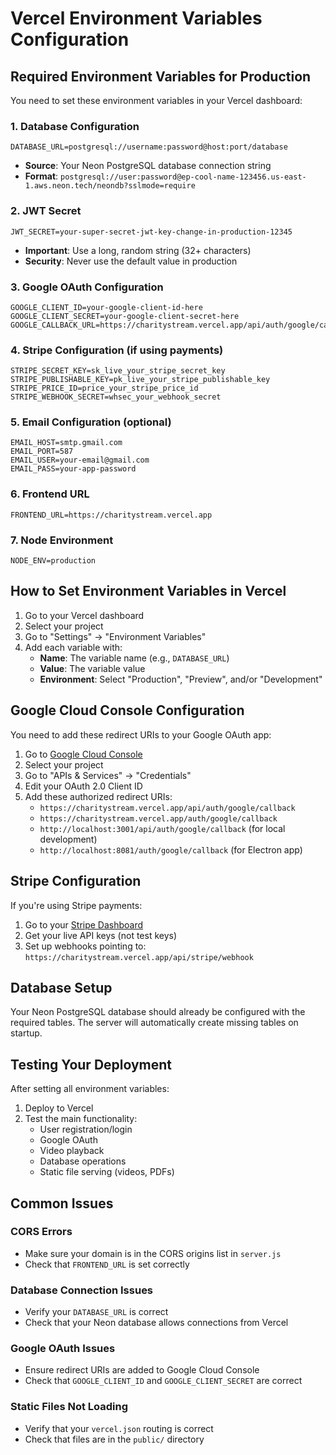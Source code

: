 # Vercel Environment Variables Configuration

## Required Environment Variables for Production

You need to set these environment variables in your Vercel dashboard:

### 1. Database Configuration
```
DATABASE_URL=postgresql://username:password@host:port/database
```
- **Source**: Your Neon PostgreSQL database connection string
- **Format**: `postgresql://user:password@ep-cool-name-123456.us-east-1.aws.neon.tech/neondb?sslmode=require`

### 2. JWT Secret
```
JWT_SECRET=your-super-secret-jwt-key-change-in-production-12345
```
- **Important**: Use a long, random string (32+ characters)
- **Security**: Never use the default value in production

### 3. Google OAuth Configuration
```
GOOGLE_CLIENT_ID=your-google-client-id-here
GOOGLE_CLIENT_SECRET=your-google-client-secret-here
GOOGLE_CALLBACK_URL=https://charitystream.vercel.app/api/auth/google/callback
```

### 4. Stripe Configuration (if using payments)
```
STRIPE_SECRET_KEY=sk_live_your_stripe_secret_key
STRIPE_PUBLISHABLE_KEY=pk_live_your_stripe_publishable_key
STRIPE_PRICE_ID=price_your_stripe_price_id
STRIPE_WEBHOOK_SECRET=whsec_your_webhook_secret
```

### 5. Email Configuration (optional)
```
EMAIL_HOST=smtp.gmail.com
EMAIL_PORT=587
EMAIL_USER=your-email@gmail.com
EMAIL_PASS=your-app-password
```

### 6. Frontend URL
```
FRONTEND_URL=https://charitystream.vercel.app
```

### 7. Node Environment
```
NODE_ENV=production
```

## How to Set Environment Variables in Vercel

1. Go to your Vercel dashboard
2. Select your project
3. Go to "Settings" → "Environment Variables"
4. Add each variable with:
   - **Name**: The variable name (e.g., `DATABASE_URL`)
   - **Value**: The variable value
   - **Environment**: Select "Production", "Preview", and/or "Development"

## Google Cloud Console Configuration

You need to add these redirect URIs to your Google OAuth app:

1. Go to [Google Cloud Console](https://console.cloud.google.com/)
2. Select your project
3. Go to "APIs & Services" → "Credentials"
4. Edit your OAuth 2.0 Client ID
5. Add these authorized redirect URIs:
   - `https://charitystream.vercel.app/api/auth/google/callback`
   - `https://charitystream.vercel.app/auth/google/callback`
   - `http://localhost:3001/api/auth/google/callback` (for local development)
   - `http://localhost:8081/auth/google/callback` (for Electron app)

## Stripe Configuration

If you're using Stripe payments:

1. Go to your [Stripe Dashboard](https://dashboard.stripe.com/)
2. Get your live API keys (not test keys)
3. Set up webhooks pointing to: `https://charitystream.vercel.app/api/stripe/webhook`

## Database Setup

Your Neon PostgreSQL database should already be configured with the required tables. The server will automatically create missing tables on startup.

## Testing Your Deployment

After setting all environment variables:

1. Deploy to Vercel
2. Test the main functionality:
   - User registration/login
   - Google OAuth
   - Video playback
   - Database operations
   - Static file serving (videos, PDFs)

## Common Issues

### CORS Errors
- Make sure your domain is in the CORS origins list in `server.js`
- Check that `FRONTEND_URL` is set correctly

### Database Connection Issues
- Verify your `DATABASE_URL` is correct
- Check that your Neon database allows connections from Vercel

### Google OAuth Issues
- Ensure redirect URIs are added to Google Cloud Console
- Check that `GOOGLE_CLIENT_ID` and `GOOGLE_CLIENT_SECRET` are correct

### Static Files Not Loading
- Verify that your `vercel.json` routing is correct
- Check that files are in the `public/` directory
